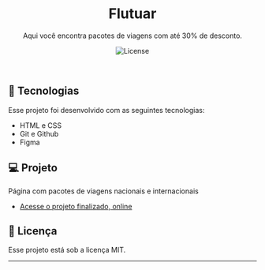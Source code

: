 <h1 align="center"> Flutuar </h1>

<p align="center">
Aqui você encontra pacotes de viagens com até 30% de desconto.<br/>

</p>



<p align="center">
  <img alt="License" src="./images/Capa.png">
</p>

<br>



## 🚀 Tecnologias

Esse projeto foi desenvolvido com as seguintes tecnologias:

- HTML e CSS
- Git e Github
- Figma

## 💻 Projeto
Página com pacotes de viagens nacionais e internacionais

- [Acesse o projeto finalizado, online](viniciussmoura.github.io/flutuar/)




## :memo: Licença

Esse projeto está sob a licença MIT.

---

